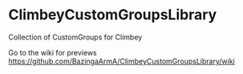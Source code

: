 # ClimbeyCustomGroupsLibrary
Collection of CustomGroups for Climbey

Go to the wiki for previews
https://github.com/BazingaArmA/ClimbeyCustomGroupsLibrary/wiki
